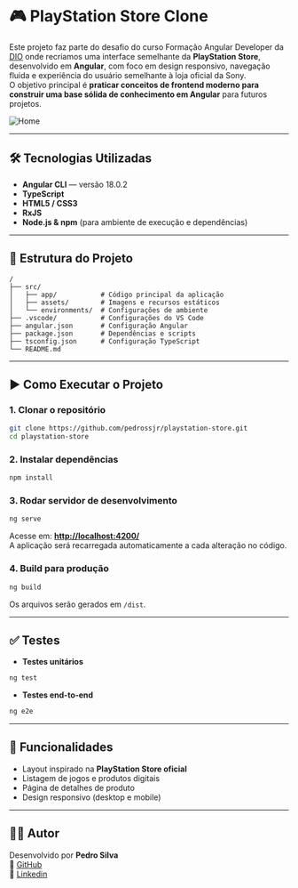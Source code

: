 # 🎮 PlayStation Store Clone

Este projeto faz parte do desafio do curso Formação Angular Developer da [DIO](https://www.dio.me/) onde recriamos uma interface semelhante da **PlayStation Store**, desenvolvido em **Angular**, com foco em design responsivo, navegação fluida e experiência do usuário semelhante à loja oficial da Sony.  
O objetivo principal é **praticar conceitos de frontend moderno para construir uma base sólida de conhecimento em Angular** para futuros projetos.

![Home](https://raw.githubusercontent.com/pedrossjr/angular-playstation-store/main/public/page.png)

---

## 🛠️ Tecnologias Utilizadas

- **Angular CLI** — versão 18.0.2
- **TypeScript**
- **HTML5 / CSS3**
- **RxJS**
- **Node.js & npm** (para ambiente de execução e dependências)

---

## 📂 Estrutura do Projeto

```
/
├── src/
│   ├── app/           # Código principal da aplicação
│   ├── assets/        # Imagens e recursos estáticos
│   └── environments/  # Configurações de ambiente
├── .vscode/           # Configurações do VS Code
├── angular.json       # Configuração Angular
├── package.json       # Dependências e scripts
├── tsconfig.json      # Configuração TypeScript
└── README.md
```

---

## ▶️ Como Executar o Projeto

### 1. Clonar o repositório

```bash
git clone https://github.com/pedrossjr/playstation-store.git
cd playstation-store
```

### 2. Instalar dependências

```bash
npm install
```

### 3. Rodar servidor de desenvolvimento

```bash
ng serve
```

Acesse em: **[http://localhost:4200/](http://localhost:4200/)**  
A aplicação será recarregada automaticamente a cada alteração no código.

### 4. Build para produção

```bash
ng build
```

Os arquivos serão gerados em `/dist`.

---

## ✅ Testes

- **Testes unitários**

```bash
ng test
```

- **Testes end-to-end**

```bash
ng e2e
```

---

## 🎯 Funcionalidades

- Layout inspirado na **PlayStation Store oficial**
- Listagem de jogos e produtos digitais
- Página de detalhes de produto
- Design responsivo (desktop e mobile)

---

## 👨‍💻 Autor

Desenvolvido por **Pedro Silva**  
🔗 [GitHub](https://github.com/pedrossjr)  
🔗 [Linkedin](https://www.linkedin.com/in/pedrosouzasjr/)
